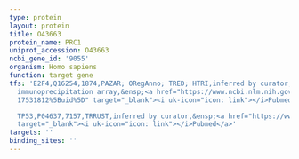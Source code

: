 ```yaml
---
type: protein
layout: protein
title: O43663
protein_name: PRC1
uniprot_accession: O43663
ncbi_gene_id: '9055'
organism: Homo sapiens
function: target gene
tfs: 'E2F4,Q16254,1874,PAZAR; ORegAnno; TRED; HTRI,inferred by curator; chromatin
  immunoprecipitation array,&ensp;<a href="https://www.ncbi.nlm.nih.gov/pubmed/?term=18971253;
  17531812%5Buid%5D" target="_blank"><i uk-icon="icon: link"></i>Pubmed</a>

  TP53,P04637,7157,TRRUST,inferred by curator,&ensp;<a href="https://www.ncbi.nlm.nih.gov/pubmed/?term=12889596%5Buid%5D"
  target="_blank"><i uk-icon="icon: link"></i>Pubmed</a>'
targets: ''
binding_sites: ''
---
```


